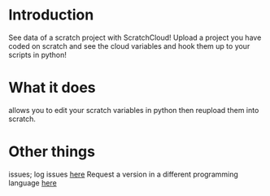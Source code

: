 # Introduction
See data of a scratch project with ScratchCloud!
Upload a project you have coded on scratch and see the cloud variables and hook them up to your scripts in python!
# What it does
allows you to edit your scratch variables in python then reupload them into scratch. 
# Other things
issues; log issues [here](https://github.com/cedim1/ScratchCloud/issues/new)
Request a version in a different programming language [here](https://github.com/cedim1/ScratchCloud/issues/new)
